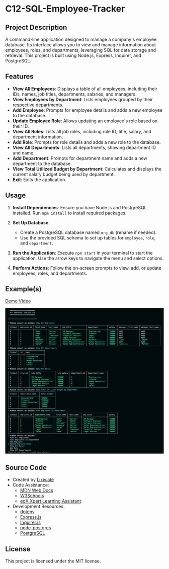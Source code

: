 # C12-SQL-Employee-Tracker

## Project Description

A command-line application designed to manage a company's employee database. Its interface allows you to view and manage information about employees, roles, and departments, leveraging SQL for data storage and retrieval. This project is built using Node.js, Express, Inquirer, and PostgreSQL.

## Features

- **View All Employees**: Displays a table of all employees, including their IDs, names, job titles, departments, salaries, and managers.
- **View Employees by Department**: Lists employees grouped by their respective departments.
- **Add Employee**: Prompts for employee details and adds a new employee to the database.
- **Update Employee Role**: Allows updating an employee's role based on their ID.
- **View All Roles**: Lists all job roles, including role ID, title, salary, and department information.
- **Add Role**: Prompts for role details and adds a new role to the database.
- **View All Departments**: Lists all departments, showing department ID and name.
- **Add Department**: Prompts for department name and adds a new department to the database.
- **View Total Utilized Budget by Department**: Calculates and displays the current salary budget being used by department.
- **Exit**: Exits the application.

## Usage

1. **Install Dependencies**: Ensure you have Node.js and PostgreSQL installed. Run `npm install` to install required packages.

2. **Set Up Database**:

   - Create a PostgreSQL database named `org_db` (rename if needed).
   - Use the provided SQL schema to set up tables for `employee`, `role`, and `department`.

3. **Run the Application**: Execute `npm start` in your terminal to start the application. Use the arrow keys to navigate the menu and select options.

4. **Perform Actions**: Follow the on-screen prompts to view, add, or update employees, roles, and departments.

## Example(s)

[Demo Video](https://drive.google.com/file/d/1xElCkefVpux2sOjWfLmoYHJaoP3Z2y20/view)

![Example](./images/example.png)

## Source Code

- Created by [Lixiviate](https://github.com/Lixiviate)
- Code Assistance:
  - [MDN Web Docs](https://developer.mozilla.org/en-US/)
  - [W3Schools](https://www.w3schools.com/)
  - [edX Xpert Learning Assistant](https://www.edx.org/)
- Development Resources:
  - [dotenv](https://www.npmjs.com/package/dotenv)
  - [Express.js](https://www.npmjs.com/package/express)
  - [Inquirer.js](https://www.npmjs.com/package/inquirer/v/8.2.4)
  - [node-postgres](https://www.npmjs.com/package/pg)
  - [PostgreSQL](https://www.postgresql.org/)

## License

This project is licensed under the MIT license.
